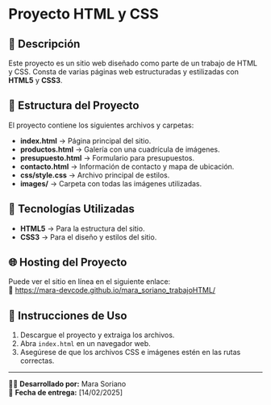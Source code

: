 # Proyecto HTML y CSS

## 📌 Descripción
Este proyecto es un sitio web diseñado como parte de un trabajo de HTML y CSS. Consta de varias páginas web estructuradas y estilizadas con **HTML5** y **CSS3**.

## 📂 Estructura del Proyecto
El proyecto contiene los siguientes archivos y carpetas:

- **index.html** → Página principal del sitio.
- **productos.html** → Galería con una cuadrícula de imágenes.
- **presupuesto.html** → Formulario para presupuestos.
- **contacto.html** → Información de contacto y mapa de ubicación.
- **css/style.css** → Archivo principal de estilos.
- **images/** → Carpeta con todas las imágenes utilizadas.

## 🚀 Tecnologías Utilizadas
- **HTML5** → Para la estructura del sitio.
- **CSS3** → Para el diseño y estilos del sitio.

## 🌐 Hosting del Proyecto
Puede ver el sitio en línea en el siguiente enlace:  
🔗 https://mara-devcode.github.io/mara_soriano_trabajoHTML/

## 📖 Instrucciones de Uso
1. Descargue el proyecto y extraiga los archivos.
2. Abra `index.html` en un navegador web.
3. Asegúrese de que los archivos CSS e imágenes estén en las rutas correctas.

---
👩‍💻 **Desarrollado por:** Mara Soriano  
📅 **Fecha de entrega:** [14/02/2025]
